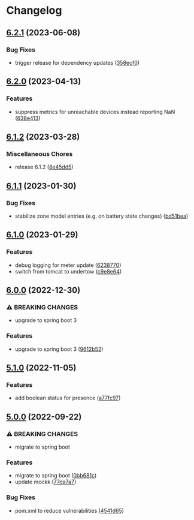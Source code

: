# Changelog

## [6.2.1](https://github.com/easimon/tado-exporter/compare/6.2.0...6.2.1) (2023-06-08)


### Bug Fixes

* trigger release for dependency updates ([358ecf0](https://github.com/easimon/tado-exporter/commit/358ecf02f43cd2ba1e7fde3bad62c2b44150bfd9))

## [6.2.0](https://github.com/easimon/tado-exporter/compare/6.1.2...6.2.0) (2023-04-13)


### Features

* suppress metrics for unreachable devices instead reporting NaN ([638e413](https://github.com/easimon/tado-exporter/commit/638e413a7f400c7963d2fb8efa5592730508caee))

## [6.1.2](https://github.com/easimon/tado-exporter/compare/6.1.1...6.1.2) (2023-03-28)


### Miscellaneous Chores

* release 6.1.2 ([8e45dd5](https://github.com/easimon/tado-exporter/commit/8e45dd5da9c6f0820d21bd44dc018ea40efa5ea3))

## [6.1.1](https://github.com/easimon/tado-exporter/compare/6.1.0...6.1.1) (2023-01-30)


### Bug Fixes

* stabilize zone model entries (e.g. on battery state changes) ([bd51bea](https://github.com/easimon/tado-exporter/commit/bd51bea5d5d45f62a186d1e21220354a0fd18a8e))

## [6.1.0](https://github.com/easimon/tado-exporter/compare/6.0.0...6.1.0) (2023-01-29)


### Features

* debug logging for meter update ([6238770](https://github.com/easimon/tado-exporter/commit/62387705ec066e7132967e721e2a150c90bb6b55))
* switch from tomcat to undertow ([c9e8e64](https://github.com/easimon/tado-exporter/commit/c9e8e644f1b56b63a6ac43da255e4916cfe768ac))

## [6.0.0](https://github.com/easimon/tado-exporter/compare/5.1.0...6.0.0) (2022-12-30)


### ⚠ BREAKING CHANGES

* upgrade to spring boot 3

### Features

* upgrade to spring boot 3 ([9612b52](https://github.com/easimon/tado-exporter/commit/9612b52d2186a3176681f4b9d2370f35003ae71b))

## [5.1.0](https://github.com/easimon/tado-exporter/compare/5.0.0...5.1.0) (2022-11-05)


### Features

* add boolean status for presence ([a77fc97](https://github.com/easimon/tado-exporter/commit/a77fc97e89d7ba92582805c00491b0509c9959ba))

## [5.0.0](https://github.com/easimon/tado-exporter/compare/4.0.0...5.0.0) (2022-09-22)


### ⚠ BREAKING CHANGES

* migrate to spring boot

### Features

* migrate to spring boot ([0bb681c](https://github.com/easimon/tado-exporter/commit/0bb681c5d5de4c688a5a1e32aa55339ad1448501))
* update mockk ([77da7a7](https://github.com/easimon/tado-exporter/commit/77da7a7f0cdf04d996b1e88a40c11f8f2378da90))


### Bug Fixes

* pom.xml to reduce vulnerabilities ([4541d65](https://github.com/easimon/tado-exporter/commit/4541d65c2689018d8ffc43516b627d1af442c0bf))
